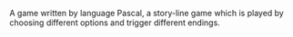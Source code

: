 A game written by language Pascal, a story-line game which is played by choosing different options and trigger different endings.

